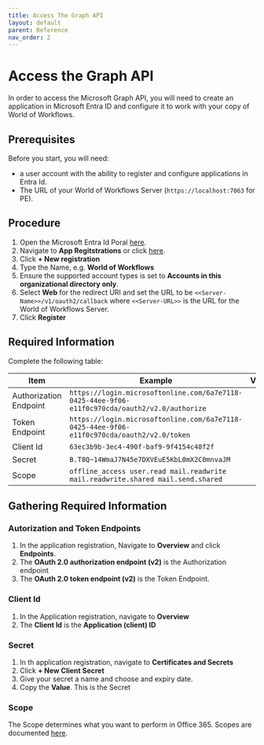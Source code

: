 ```yaml
---
title: Access The Graph API
layout: default
parent: Reference
nav_order: 2
---
```


# Access the Graph API

In order to access the Microsoft Graph API, you will need to create an application in Microsoft Entra ID and configure it to work with your copy of World of Workflows.

## Prerequisites

Before you start, you will need:
-  a user account with the ability to register and configure applications in Entra Id.
- The URL of your World of Workflows Server (```https://localhost:7063``` for PE).

## Procedure

1. Open the Microsoft Entra Id Poral [here](https://portal.azure.com/#view/Microsoft_AAD_IAM/ActiveDirectoryMenuBlade/~/Overview).
2. Navigate to **App Regitstrations** or click [here](https://portal.azure.com/#view/Microsoft_AAD_IAM/ActiveDirectoryMenuBlade/~/RegisteredApps).
3. Click **+ New registration**
4. Type the Name, e.g. **World of Workflows**
5. Ensure the supported account types is set to **Accounts in this organizational directory only**.
6. Select **Web** for the redirect URI and set the URL to be ```<<Server-Name>>/v1/oauth2/callback``` where ```<<Server-URL>>``` is the URL for the World of Workflows Server.
7. Click **Register**

## Required Information

Complete the following table:

| Item | Example | Value |
| -- | -- | -- |
| Authorization Endpoint | ```https://login.microsoftonline.com/6a7e7118-0425-44ee-9f06-e11f0c970cda/oauth2/v2.0/authorize``` | |
| Token Endpoint | ```https://login.microsoftonline.com/6a7e7118-0425-44ee-9f06-e11f0c970cda/oauth2/v2.0/token``` | |
|  Client Id | ```63ec3b9b-3ec4-490f-baf9-9f4154c48f2f``` | |
| Secret | ```B.T8Q~14WmaJ7N45e7DXVEuE5KbL0mX2C0mnvaJM``` | |
| Scope | ```offline_access user.read mail.readwrite mail.readwrite.shared mail.send.shared``` | |

## Gathering Required Information

### Autorization and Token Endpoints

1. In the application registration, Navigate to **Overview** and click **Endpoints**.
2. The **OAuth 2.0 authorization endpoint (v2)** is the Authorization endpoint
3. The **OAuth 2.0 token endpoint (v2)** is the Token Endpoint.

### Client Id

1. In the Application registration, navigate to **Overview**
2. The **Client Id** is the **Application (client) ID**

### Secret

1. In th application registration, navigate to **Certificates and Secrets**
2. Click **+ New Client Secret**
3. Give your secret a name and choose and expiry date.
4. Copy the **Value**. This is the Secret

### Scope
The Scope determines what you want to perform in Office 365. Scopes are documented [here](https://learn.microsoft.com/en-us/graph/permissions-reference).